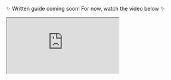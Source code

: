 <div class="text-center my-6">
  <p class="text-lg font-semibold mb-6">✨ Written guide coming soon! For now, watch the video below ✨</p>
</div>

<iframe
  src="https://www.youtube.com/embed/X0D6sOQskRw"
  title="Play Nintendo Switch Games on Android"
  allow="accelerometer; autoplay; clipboard-write; encrypted-media; gyroscope; picture-in-picture; web-share"
  allowfullscreen></iframe>
